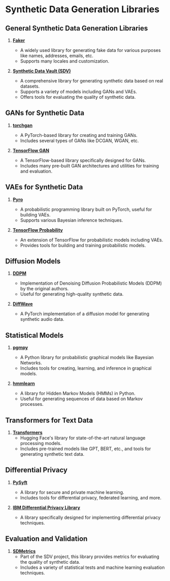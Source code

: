 # Synthetic Data Generation Libraries

## General Synthetic Data Generation Libraries

1. **[Faker](https://github.com/joke2k/faker)**
   - A widely used library for generating fake data for various purposes like names, addresses, emails, etc.
   - Supports many locales and customization.

2. **[Synthetic Data Vault (SDV)](https://github.com/sdv-dev/SDV)**
   - A comprehensive library for generating synthetic data based on real datasets.
   - Supports a variety of models including GANs and VAEs.
   - Offers tools for evaluating the quality of synthetic data.

## GANs for Synthetic Data

1. **[torchgan](https://github.com/torchgan/torchgan)**
   - A PyTorch-based library for creating and training GANs.
   - Includes several types of GANs like DCGAN, WGAN, etc.

2. **[TensorFlow GAN](https://www.tensorflow.org/gan)**
   - A TensorFlow-based library specifically designed for GANs.
   - Includes many pre-built GAN architectures and utilities for training and evaluation.

## VAEs for Synthetic Data

1. **[Pyro](https://github.com/pyro-ppl/pyro)**
   - A probabilistic programming library built on PyTorch, useful for building VAEs.
   - Supports various Bayesian inference techniques.

2. **[TensorFlow Probability](https://www.tensorflow.org/probability)**
   - An extension of TensorFlow for probabilistic models including VAEs.
   - Provides tools for building and training probabilistic models.

## Diffusion Models

1. **[DDPM](https://github.com/hojonathanho/diffusion)**
   - Implementation of Denoising Diffusion Probabilistic Models (DDPM) by the original authors.
   - Useful for generating high-quality synthetic data.

2. **[DiffWave](https://github.com/philsyn/DiffWave)**
   - A PyTorch implementation of a diffusion model for generating synthetic audio data.

## Statistical Models

1. **[pgmpy](https://github.com/pgmpy/pgmpy)**
   - A Python library for probabilistic graphical models like Bayesian Networks.
   - Includes tools for creating, learning, and inference in graphical models.

2. **[hmmlearn](https://github.com/hmmlearn/hmmlearn)**
   - A library for Hidden Markov Models (HMMs) in Python.
   - Useful for generating sequences of data based on Markov processes.

## Transformers for Text Data

1. **[Transformers](https://github.com/huggingface/transformers)**
   - Hugging Face's library for state-of-the-art natural language processing models.
   - Includes pre-trained models like GPT, BERT, etc., and tools for generating synthetic text data.

## Differential Privacy

1. **[PySyft](https://github.com/OpenMined/PySyft)**
   - A library for secure and private machine learning.
   - Includes tools for differential privacy, federated learning, and more.

2. **[IBM Differential Privacy Library](https://github.com/IBM/differential-privacy-library)**
   - A library specifically designed for implementing differential privacy techniques.

## Evaluation and Validation

1. **[SDMetrics](https://github.com/sdv-dev/SDMetrics)**
   - Part of the SDV project, this library provides metrics for evaluating the quality of synthetic data.
   - Includes a variety of statistical tests and machine learning evaluation techniques.
